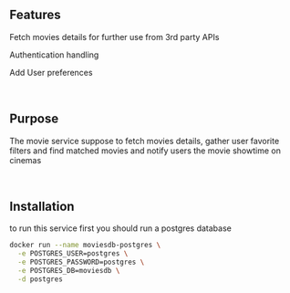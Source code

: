## Features

Fetch movies details for further use from 3rd party APIs

Authentication handling

Add User preferences

<br/>

## Purpose

The movie service suppose to fetch movies details, 
gather user favorite filters and find matched movies
and notify users the movie showtime on cinemas

<br/>

## Installation
to run this service first you should run a postgres database
```bash
docker run --name moviesdb-postgres \
  -e POSTGRES_USER=postgres \
  -e POSTGRES_PASSWORD=postgres \
  -e POSTGRES_DB=moviesdb \
  -d postgres
```
<br/>